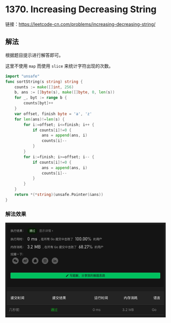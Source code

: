 # 1370. Increasing Decreasing String

链接：https://leetcode-cn.com/problems/increasing-decreasing-string/

## 解法

根据题目提示进行解答即可。

这里不使用 `map` 而使用 `slice` 来统计字符出现的次数。

```go
import "unsafe"
func sortString(s string) string {
    counts := make([]int, 256)
    b, ans := []byte(s), make([]byte, 0, len(s))
    for _, byt := range b {
        counts[byt]++
    }
    var offset, finish byte = 'a', 'z'
    for len(ans)!=len(s) {
        for i:=offset; i<=finish; i++ {
            if counts[i]!=0 {
                ans = append(ans, i)
                counts[i]--
            }
        }
        for i:=finish; i>=offset; i-- {
            if counts[i]!=0 {
                ans = append(ans, i)
                counts[i]--
            }
        }
    }
    return *(*string)(unsafe.Pointer(&ans))
}
```

### 解法效果

![1370_increasing_decreasing_string](./img/1370_increasing_decreasing_string.png)
